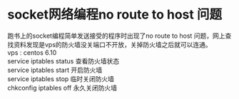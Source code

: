 # socket网络编程no route to host 问题
跑书上的socket编程简单发送接受的程序时出现了no route to host 问题，网上查找资料发现是vps的防火墙没关端口不开放，关掉防火墙之后就可以连通。  
vps : centos 6.10  
service iptables status 查看防火墙状态  
service iptables start    开启防火墙  
service iptables stop    临时关闭防火墙  
chkconfig iptables off    永久关闭防火墙  
